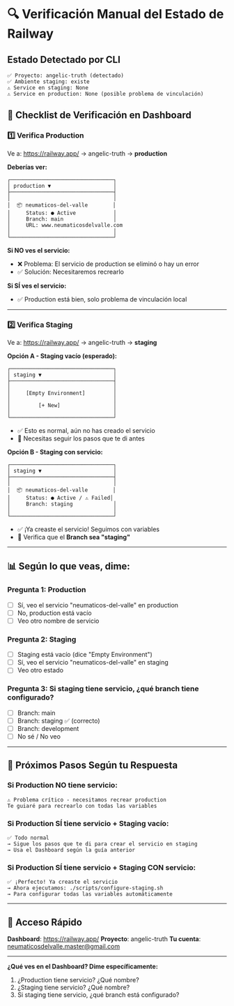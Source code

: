 # 🔍 Verificación Manual del Estado de Railway

## Estado Detectado por CLI

```
✅ Proyecto: angelic-truth (detectado)
✅ Ambiente staging: existe
⚠️ Service en staging: None
⚠️ Service en production: None (posible problema de vinculación)
```

## 🎯 Checklist de Verificación en Dashboard

### 1️⃣ Verifica Production

Ve a: https://railway.app/ → angelic-truth → **production**

**Deberías ver:**
```
┌─────────────────────────────────┐
│ production ▼                    │
├─────────────────────────────────┤
│                                 │
│  📦 neumaticos-del-valle        │
│     Status: ● Active            │
│     Branch: main                │
│     URL: www.neumaticosdelvalle.com
│                                 │
└─────────────────────────────────┘
```

**Si NO ves el servicio:**
- ❌ Problema: El servicio de production se eliminó o hay un error
- ✅ Solución: Necesitaremos recrearlo

**Si SÍ ves el servicio:**
- ✅ Production está bien, solo problema de vinculación local

---

### 2️⃣ Verifica Staging

Ve a: https://railway.app/ → angelic-truth → **staging**

**Opción A - Staging vacío (esperado):**
```
┌─────────────────────────────────┐
│ staging ▼                       │
├─────────────────────────────────┤
│                                 │
│     [Empty Environment]         │
│                                 │
│         [+ New]                 │
│                                 │
└─────────────────────────────────┘
```
- ✅ Esto es normal, aún no has creado el servicio
- 📝 Necesitas seguir los pasos que te di antes

**Opción B - Staging con servicio:**
```
┌─────────────────────────────────┐
│ staging ▼                       │
├─────────────────────────────────┤
│                                 │
│  📦 neumaticos-del-valle        │
│     Status: ● Active / ⚠️ Failed│
│     Branch: staging             │
│                                 │
└─────────────────────────────────┘
```
- ✅ ¡Ya creaste el servicio! Seguimos con variables
- 📝 Verifica que el **Branch sea "staging"**

---

## 📊 Según lo que veas, dime:

### Pregunta 1: Production
- [ ] Sí, veo el servicio "neumaticos-del-valle" en production
- [ ] No, production está vacío
- [ ] Veo otro nombre de servicio

### Pregunta 2: Staging
- [ ] Staging está vacío (dice "Empty Environment")
- [ ] Sí, veo el servicio "neumaticos-del-valle" en staging
- [ ] Veo otro estado

### Pregunta 3: Si staging tiene servicio, ¿qué branch tiene configurado?
- [ ] Branch: main
- [ ] Branch: staging ✅ (correcto)
- [ ] Branch: development
- [ ] No sé / No veo

---

## 🔧 Próximos Pasos Según tu Respuesta

### Si Production NO tiene servicio:
```
⚠️ Problema crítico - necesitamos recrear production
Te guiaré para recrearlo con todas las variables
```

### Si Production SÍ tiene servicio + Staging vacío:
```
✅ Todo normal
→ Sigue los pasos que te di para crear el servicio en staging
→ Usa el Dashboard según la guía anterior
```

### Si Production SÍ tiene servicio + Staging CON servicio:
```
✅ ¡Perfecto! Ya creaste el servicio
→ Ahora ejecutamos: ./scripts/configure-staging.sh
→ Para configurar todas las variables automáticamente
```

---

## 🔗 Acceso Rápido

**Dashboard**: https://railway.app/
**Proyecto**: angelic-truth
**Tu cuenta**: neumaticosdelvalle.master@gmail.com

---

**¿Qué ves en el Dashboard? Dime específicamente:**
1. ¿Production tiene servicio? ¿Qué nombre?
2. ¿Staging tiene servicio? ¿Qué nombre?
3. Si staging tiene servicio, ¿qué branch está configurado?
